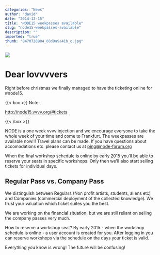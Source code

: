 ```yaml
---
categories: "News"
author: "david"
date: "2014-12-15"
title: "NODE15 weekpasses available"
slug: "node15-weekpasses-available"
description: ""
imported: "true"
thumb: "8470720984_60d9a9a41b_o.jpg"
---
```



![](8470720984_60d9a9a41b_o.jpg)


#  Dear lovvvvers
Right before christmas we finally managed to have the ticketing online for #node15.

{{< box >}}
Note:

http://node15.vvvv.org/#tickets

{{< /box >}}

NODE is a one week vvvv injection and we encourage everyone to take the whole week of your time and come to Frankfurt. The weekpasses are available now!!! Travel plans can be made. If you have questions about accomodations etc. please contact us at ping@node-forum.org

When the final workshop schedule is online by early 2015 you'll be able to reserve your seats in specific workshops. Only then we'll also start selling tickets for individual days.

##  Regular Pass vs. Company Pass
We distinguish between Regulars (Non profit artists, students, aliens etc) and Companies (commercial deployment of the collected knowledge). We trust your valuation which ticket suites you the best.

We are working on the financial situation, but we are still reliant on selling the company passes very much.

How to reserve a workshop seat? By early 2015 - when the workshop schedule is online - a user account is created for you. After logging in you can reserve workshops via the schedule on the days your ticket is valid.

Everything you know is wrong! 
The future will be confusing!

